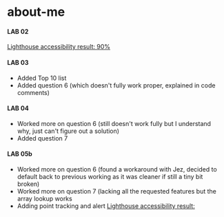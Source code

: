 # about-me

#### LAB 02

[Lighthouse accessibility result: 90%](./lighthouse-mike-foster.png)

#### LAB 03

- Added Top 10 list
- Added question 6 (which doesn't fully work proper, explained in code comments)

#### LAB 04

- Worked more on question 6 (still doesn't work fully but I understand why, just can't figure out a solution)
- Added question 7

#### LAB 05b

- Worked more on question 6 (found a workaround with Jez, decided to default back to previous working as it was cleaner if still a tiny bit broken)
- Worked more on question 7 (lacking all the requested features but the array lookup works
- Adding point tracking and alert
  [Lighthouse accessibility result: ](./lighthouse2.png)
